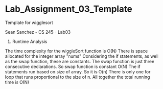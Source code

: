 # Lab_Assignment_03_Template
Template for wigglesort

Sean Sanchez - CS 245 - Lab03

1. Runtime Analysis

The time complexity for the wiggleSort function is O(N)
There is space allocated for the integer array "nums"
Considering the if statements, as well as the swap function, these are constants.
The swap function is just three consecutive declarations. So swap function is constant O(N)
The if statements run based on size of array. So it is O(n)
There is only one for loop that runs proportional to the size of n.
All together the total running time is O(N)
